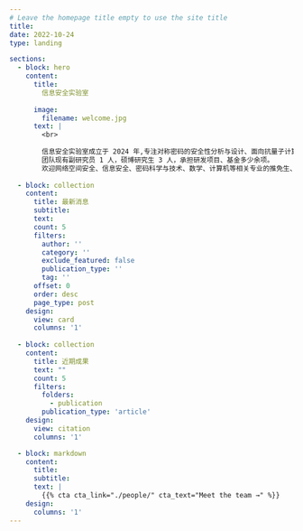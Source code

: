 ```yaml
---
# Leave the homepage title empty to use the site title
title:
date: 2022-10-24
type: landing

sections:
  - block: hero
    content:
      title:
        信息安全实验室
        
      image:
        filename: welcome.jpg
      text: |
        <br>
        
        信息安全实验室成立于 2024 年,专注对称密码的安全性分析与设计、面向抗量子计算的哈希算法的安全性分析等方向。  
        团队现有副研究员 1 人，硕博研究生 3 人，承担研发项目、基金多少余项。
        欢迎网络空间安全、信息安全、密码科学与技术、数学、计算机等相关专业的推免生、统考生加入我们。
  
  - block: collection
    content:
      title: 最新消息
      subtitle:
      text:
      count: 5
      filters:
        author: ''
        category: ''
        exclude_featured: false
        publication_type: ''
        tag: ''
      offset: 0
      order: desc
      page_type: post
    design:
      view: card
      columns: '1'
  
  - block: collection
    content:
      title: 近期成果
      text: ""
      count: 5
      filters:
        folders:
          - publication
        publication_type: 'article'
    design:
      view: citation
      columns: '1'

  - block: markdown
    content:
      title:
      subtitle:
      text: |
        {{% cta cta_link="./people/" cta_text="Meet the team →" %}}
    design:
      columns: '1'
---
```

